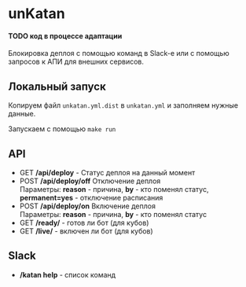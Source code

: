 # unKatan

#### TODO код в процессе адаптации

Блокировка деплоя с помощью команд в Slack-е или с помощью запросов к АПИ для внешних сервисов.

## Локальный запуск

Копируем файл `unkatan.yml.dist` в `unkatan.yml` и заполняем нужные данные.

Запускаем с помощью `make run`

## API

* GET **/api/deploy** - Статус деплоя на данный момент
* POST **/api/deploy/off** Отключение деплоя<br>
Параметры: **reason** - причина, **by** - кто поменял статус,
**permanent=yes** - отключение расписания
* POST **/api/deploy/on** Включение деплоя<br>
  Параметры: **reason** - причина, **by** - кто поменял статус
* GET **/ready/** - готов ли бот (для кубов)
* GET **/live/** - включен ли бот (для кубов)

## Slack

* **/katan help** - список команд
